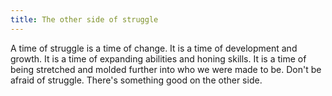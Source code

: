 ```yaml
---
title: The other side of struggle
---
```


A time of struggle is a time of change. It is a time of development and growth. It is a time of expanding abilities and honing skills. It is a time of being stretched and molded further into who we were made to be. Don't be afraid of struggle. There's something good on the other side.
